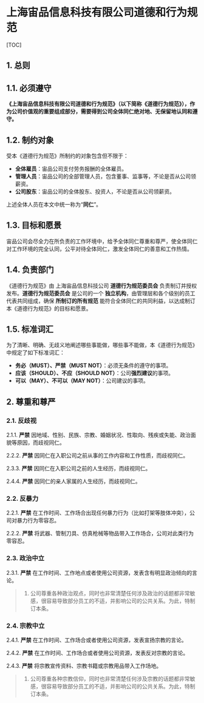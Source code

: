 # 上海宙品信息科技有限公司道德和行为规范

[TOC]

## 1. 总则

## 1.1. 必须遵守

**《上海宙品信息科技有限公司道德和行为规范》（以下简称《道德行为规范》），作为公司价值观的重要组成部分，需要得到公司全体同仁绝对地、无保留地认同和遵守。**

## 1.2. 制约对象

受本《道德行为规范》所制约的对象包含但不限于：

- **全体雇员**：宙品公司支付劳务报酬的全体雇员。
- **管理人员**：宙品公司的全部管理人员，包含董事、监事等，不论是否从公司领薪资。
- **公司股东**：宙品公司的全体股东、投资人，不论是否从公司领薪资。

上述全体人员在本文中统一称为“**同仁**”。

## 1.3. 目标和愿景

宙品公司会尽全力在所负责的工作环境中，给予全体同仁尊重和尊严，使全体同仁对工作环境的完全认同，公平对待全体同仁，激发全体同仁的善意和工作热情。

## 1.4. 负责部门

《道德行为规范》由 上海宙品信息科技公司 **道德行为规范委员会** 负责制订并授权发布。**道德行为规范委员会** 是公司的一个 **独立机构**，由管理层和各个级别的员工代表共同组成，确保 **所制订的所有规范** 能符合全体同仁的共同利益，以达成制订本《道德行为规范》的目标和愿景。

## 1.5. 标准词汇

为了清晰、明确、无歧义地阐述哪些事能做，哪些事不能做，本《道德行为规范》中规定了如下标准词汇：

- **务必（MUST）、严禁（MUST NOT）**：必须无条件的遵守的事项。
- **应该（SHOULD）、不应（SHOULD NOT）**：公司**强烈建议**的事项。
- **可以（MAY）、不可以（MAY NOT）**：公司建议的事项。

## 2. 尊重和尊严

### 2.1. 反歧视

2.1.1. **严禁** 因地域、性别、民族、宗教、婚姻状况、性取向、残疾或失能、政治面貌等原因，而歧视同仁。

2.2.2. **严禁** 因同仁在入职公司之前从事的工作内容和工作性质，而歧视同仁。

2.3.3. **严禁** 因同仁在入职公司之前的人生经历，而歧视同仁。

2.4.4. **严禁** 因同仁的亲人家属的人生经历，而歧视同仁。

### 2.2. 反暴力

2.2.1. **严禁** 在工作时间、工作场合出现任何暴力行为（比如打架等肢体冲突），公司对暴力行为零容忍。

2.2.2. **严禁** 将武器、管制刀具、仿真枪械等物品带入工作场合，公司对此类行为零容忍。

### 2.3. 政治中立

2.3.1. **严禁** 在工作时间、工作地点或者使用公司资源，发表含有明显政治倾向的言论。

> 1. 公司尊重各种政治观点，同时也非常清楚任何涉及政治的话题都非常敏感，很容易导致部分员工的不适，并影响公司的公共关系。为此，特制订本条。

### 2.4. 宗教中立

2.4.1. **严禁** 在工作时间、工作场合或者使用公司资源，发表宣扬宗教的言论。

2.4.2. **严禁** 在工作时间、工作场合或者使用公司资源，发表反对宗教的言论。

2.4.3. **严禁** 将宗教宣传资料、宗教书籍或宗教用品带入工作场地。

> 1. 公司尊重各种宗教信仰，同时也非常清楚任何涉及宗教的话题都非常敏感，很容易导致部分员工的不适，并影响公司的公共关系。为此，特制订本条。
